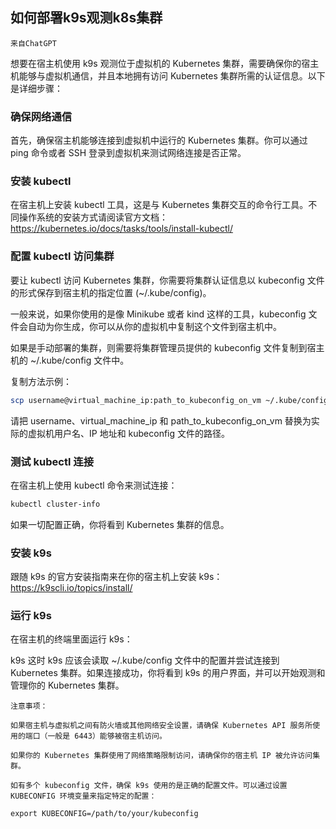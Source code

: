 ## 如何部署k9s观测k8s集群

    来自ChatGPT

想要在宿主机使用 k9s 观测位于虚拟机的 Kubernetes 集群，需要确保你的宿主机能够与虚拟机通信，并且本地拥有访问 Kubernetes 集群所需的认证信息。以下是详细步骤：

### 确保网络通信
首先，确保宿主机能够连接到虚拟机中运行的 Kubernetes 集群。你可以通过 ping 命令或者 SSH 登录到虚拟机来测试网络连接是否正常。

### 安装 kubectl
在宿主机上安装 kubectl 工具，这是与 Kubernetes 集群交互的命令行工具。不同操作系统的安装方式请阅读官方文档：https://kubernetes.io/docs/tasks/tools/install-kubectl/

### 配置 kubectl 访问集群
要让 kubectl 访问 Kubernetes 集群，你需要将集群认证信息以 kubeconfig 文件的形式保存到宿主机的指定位置 (~/.kube/config)。

一般来说，如果你使用的是像 Minikube 或者 kind 这样的工具，kubeconfig 文件会自动为你生成，你可以从你的虚拟机中复制这个文件到宿主机中。

如果是手动部署的集群，则需要将集群管理员提供的 kubeconfig 文件复制到宿主机的 ~/.kube/config 文件中。

复制方法示例：

```bash
scp username@virtual_machine_ip:path_to_kubeconfig_on_vm ~/.kube/config
```

请把 username、virtual_machine_ip 和 path_to_kubeconfig_on_vm 替换为实际的虚拟机用户名、IP 地址和 kubeconfig 文件的路径。

### 测试 kubectl 连接
在宿主机上使用 kubectl 命令来测试连接：

```bash
kubectl cluster-info
```

如果一切配置正确，你将看到 Kubernetes 集群的信息。

### 安装 k9s
跟随 k9s 的官方安装指南来在你的宿主机上安装 k9s：https://k9scli.io/topics/install/

### 运行 k9s
在宿主机的终端里面运行 k9s：

k9s
这时 k9s 应该会读取 ~/.kube/config 文件中的配置并尝试连接到 Kubernetes 集群。如果连接成功，你将看到 k9s 的用户界面，并可以开始观测和管理你的 Kubernetes 集群。

    注意事项：

    如果宿主机与虚拟机之间有防火墙或其他网络安全设置，请确保 Kubernetes API 服务所使用的端口（一般是 6443）能够被宿主机访问。

    如果你的 Kubernetes 集群使用了网络策略限制访问，请确保你的宿主机 IP 被允许访问集群。

    如有多个 kubeconfig 文件，确保 k9s 使用的是正确的配置文件。可以通过设置 KUBECONFIG 环境变量来指定特定的配置：

    export KUBECONFIG=/path/to/your/kubeconfig




